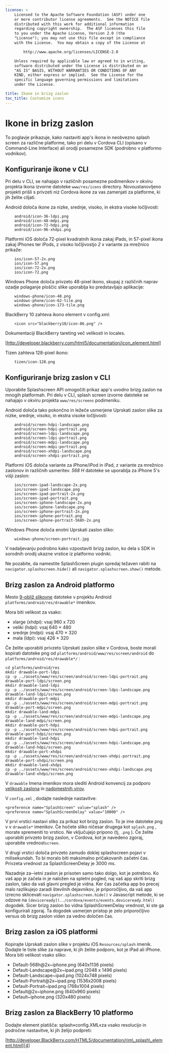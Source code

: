 ```yaml
---
license: >
    Licensed to the Apache Software Foundation (ASF) under one
    or more contributor license agreements.  See the NOTICE file
    distributed with this work for additional information
    regarding copyright ownership.  The ASF licenses this file
    to you under the Apache License, Version 2.0 (the
    "License"); you may not use this file except in compliance
    with the License.  You may obtain a copy of the License at

        http://www.apache.org/licenses/LICENSE-2.0

    Unless required by applicable law or agreed to in writing,
    software distributed under the License is distributed on an
    "AS IS" BASIS, WITHOUT WARRANTIES OR CONDITIONS OF ANY
    KIND, either express or implied.  See the License for the
    specific language governing permissions and limitations
    under the License.

title: Ikone in brizg zaslon
toc_title: Customize icons
---
```


# Ikone in brizg zaslon

To poglavje prikazuje, kako nastaviti app's ikona in neobvezno splash screen za različne platforme, tako pri delu v Cordova CLI (opisano v Command-Line Interface) ali orodji posamezne SDK (podrobno v platformo vodnikov).

## Konfiguriranje ikone v CLI

Pri delu v CLI, se nahajajo v različnih posamezne podimenikov v okviru projekta ikona izvorne datoteke `www/res/icons` directory. Novoustanovljeno projekti prišli s privzeti niz Cordova ikone za vas zamenjati za platforme, ki jih želite ciljati.

Android določa ikone za nizke, srednje, visoko, in ekstra visoke ločljivosti:

        android/icon-36-ldpi.png
        android/icon-48-mdpi.png
        android/icon-72-hdpi.png
        android/icon-96-xhdpi.png
    

Platformi iOS določa 72-pixel kvadratnih ikona zakaj iPads, in 57-pixel ikona zakaj iPhones ter iPods, z visoko ločljivostjo *2 x* variante za mrežnico prikaže:

        ios/icon-57-2x.png
        ios/icon-57.png
        ios/icon-72-2x.png
        ios/icon-72.png
    

Windows Phone določa privzeto 48-pixel ikono, skupaj z različnih naprav ozadje polaganje ploščic slike uporablja ko predstavljajo aplikacije:

        windows-phone/icon-48.png
        windows-phone/icon-62-tile.png
        windows-phone/icon-173-tile.png
    

BlackBerry 10 zahteva ikono element v config.xml:

        <icon src="blackberry10/icon-86.png" />
    

Dokumentaciji BlackBerry tareting več velikosti in locales.

[http://developer.blackberry.com/html5/documentation/icon_element.html]

Tizen zahteva 128-pixel ikono:

        tizen/icon-128.png
    

## Konfiguriranje brizg zaslon v CLI

Uporabite Splashscreen API omogočiti prikaz app's uvodno brizg zaslon na mnogih platformah. Pri delu v CLI, splash screen izvorne datoteke se nahajajo v okviru projekta `www/res/screens` podimeniku.

Android določa tako pokončno in ležeče usmerjene Uprskati zaslon slike za nizke, srednje, visoko, in ekstra visoke ločljivosti:

        android/screen-hdpi-landscape.png
        android/screen-hdpi-portrait.png
        android/screen-ldpi-landscape.png
        android/screen-ldpi-portrait.png
        android/screen-mdpi-landscape.png
        android/screen-mdpi-portrait.png
        android/screen-xhdpi-landscape.png
        android/screen-xhdpi-portrait.png
    

Platformi iOS določa variante za iPhone/iPod in iPad, z variante za mrežnico zaslonov in različnih usmeritev. *568 H* datoteke se uporablja za iPhone 5's višji zaslon:

        ios/screen-ipad-landscape-2x.png
        ios/screen-ipad-landscape.png
        ios/screen-ipad-portrait-2x.png
        ios/screen-ipad-portrait.png
        ios/screen-iphone-landscape-2x.png
        ios/screen-iphone-landscape.png
        ios/screen-iphone-portrait-2x.png
        ios/screen-iphone-portrait.png
        ios/screen-iphone-portrait-568h-2x.png
    

Windows Phone določa enotni Uprskati zaslon sliko:

        windows-phone/screen-portrait.jpg
    

V nadaljevanju podrobno kako vzpostaviti brizg zaslon, ko dela s SDK in sorodnih orodij ukazne vrstice iz platformo vodniki.

Ne pozabite, da namestite SplashScreen plugin spredaj težaven rabiti na `navigator.splashscreen.hide()` ali `navigator.splashscreen.show()` metode.

## Brizg zaslon za Android platformo

Mesto [9-obliž slikovne][1] datoteke v projektu Android `platforms/android/res/drawable*` imenikov.

 [1]: https://developer.android.com/tools/help/draw9patch.html

Mora biti velikost za vsako:

*   xlarge (xhdpi): vsaj 960 x 720
*   veliki (hdpi): vsaj 640 × 480
*   srednje (mdpi): vsaj 470 × 320
*   mala (ldpi): vsaj 426 × 320

Če želite uporabiti privzeto Uprskati zaslon slike v Cordova, boste morali kopirati datoteke png od `platforms/android/www/res/screen/android` do `platforms/android/res/drawable*/` :

    cd platforms/android/res
    mkdir drawable-port-ldpi
    cp -p ../assets/www/res/screen/android/screen-ldpi-portrait.png drawable-port-ldpi/screen.png
    mkdir drawable-land-ldpi
    cp -p ../assets/www/res/screen/android/screen-ldpi-landscape.png drawable-land-ldpi/screen.png
    mkdir drawable-port-mdpi
    cp -p ../assets/www/res/screen/android/screen-mdpi-portrait.png drawable-port-mdpi/screen.png
    mkdir drawable-land-mdpi
    cp -p ../assets/www/res/screen/android/screen-mdpi-landscape.png drawable-land-mdpi/screen.png
    mkdir drawable-port-hdpi
    cp -p ../assets/www/res/screen/android/screen-hdpi-portrait.png drawable-port-hdpi/screen.png
    mkdir drawable-land-hdpi
    cp -p ../assets/www/res/screen/android/screen-hdpi-landscape.png drawable-land-hdpi/screen.png
    mkdir drawable-port-xhdpi
    cp -p ../assets/www/res/screen/android/screen-xhdpi-portrait.png drawable-port-xhdpi/screen.png
    mkdir drawable-land-xhdpi
    cp -p ../assets/www/res/screen/android/screen-xhdpi-landscape.png drawable-land-xhdpi/screen.png
    

V `drawable` Imena imenikov mora slediti Android konvencij za podporo [velikosti zaslona][2] in [nadomestnih virov][3].

 [2]: http://developer.android.com/guide/practices/screens_support.html
 [3]: http://developer.android.com/guide/topics/resources/providing-resources.html#AlternativeResources

V `config.xml` , dodajte naslednje nastavitve:

    <preference name="SplashScreen" value="splash" />
    <preference name="SplashScreenDelay" value="10000" />
    

V prvi vrstici nastavi sliko za prikaz kot brizg zaslon. To je ime datoteke png v v `drawable*` imenikov. Če hočete sliko ničesar drugega kot `splash.png` , morate spremeniti to vrstico. Ne vključujejo pripono (tj, `.png` ). Če želite uporabiti privzeto brizg zaslon, v Cordova, kot je navedeno zgoraj, uporabite vrednost`screen`.

V drugi vrstici določa privzeto zamudo doklej splashscreen pojavi v milisekundah. To bi moralo biti maksimalno pričakovanih začetni čas. Privzeta vrednost za SplashScreenDelay je 3000 ms.

Nazadnje za─ìetni zaslon je prisoten samo tako dolgo, kot je potrebno. Ko vaš app je začela in je naložen na spletni pogled, naj vaš app skriti brizg zaslon, tako da vaš glavni pregled je vidna. Ker čas začetka app bo precej malo razlikujejo zaradi številnih dejavnikov, je priporočljivo, da vaš app izrecno sklicevati `navigator.splashscreen.hide()` v Javascript metode, ki se odzove na `[deviceready](../cordova/events/events.deviceready.html)` dogodek. Sicer brizg zaslon bo vidna SplashScreenDelay vrednost, ki ste ga konfigurirali zgoraj. Ta dogodek usmerjen pristop je zelo priporočljivo versus ob brizg zaslon viden za vedno določen čas.

## Brizg zaslon za iOS platformi

Kopirajte Uprskati zaslon slike v projektu iOS `Resources/splash` imenik. Dodajte le tiste slike za naprave, ki jih želite podporo, kot je iPad ali iPhone. Mora biti velikost vsako sliko:

*   Default-568h@2x~iphone.png (640x1136 pixels)
*   Default-Landscape@2x~ipad.png (2048 x 1496 pixels)
*   Default-Landscape~ipad.png (1024x748 pixels)
*   Default-Portrait@2x~ipad.png (1536x2008 pixels)
*   Default-Portrait~ipad.png (768x1004 pixels)
*   Default@2x~iphone.png (640x960 pixels)
*   Default~iphone.png (320x480 pixels)

## Brizg zaslon za BlackBerry 10 platformo

Dodajte element platišča: splash»config.XML«za vsako resolucijo in področne nastavitve, ki jih želijo podpreti:

[http://developer.BlackBerry.com/HTML5/documentation/rim\_splash\_element.html][4]

 [4]: http://developer.blackberry.com/html5/documentation/rim_splash_element.html